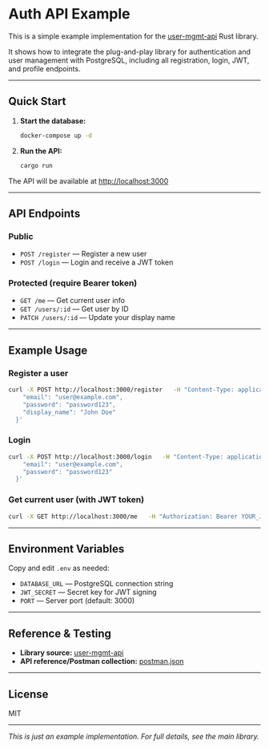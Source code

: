 # Auth API Example

This is a simple example implementation for the [user-mgmt-api](https://github.com/AncientiCe/user-mgmt-api) Rust library.

It shows how to integrate the plug-and-play library for authentication and user management with PostgreSQL, including all registration, login, JWT, and profile endpoints.

---

## Quick Start

1. **Start the database:**
   ```bash
   docker-compose up -d
   ```

2. **Run the API:**
   ```bash
   cargo run
   ```

The API will be available at [http://localhost:3000](http://localhost:3000)

---

## API Endpoints

### Public
- `POST /register` — Register a new user
- `POST /login` — Login and receive a JWT token

### Protected (require Bearer token)
- `GET /me` — Get current user info
- `GET /users/:id` — Get user by ID
- `PATCH /users/:id` — Update your display name

---

## Example Usage

### Register a user
```bash
curl -X POST http://localhost:3000/register   -H "Content-Type: application/json"   -d '{
    "email": "user@example.com",
    "password": "password123",
    "display_name": "John Doe"
  }'
```

### Login
```bash
curl -X POST http://localhost:3000/login   -H "Content-Type: application/json"   -d '{
    "email": "user@example.com",
    "password": "password123"
  }'
```

### Get current user (with JWT token)
```bash
curl -X GET http://localhost:3000/me   -H "Authorization: Bearer YOUR_JWT_TOKEN"
```

---

## Environment Variables

Copy and edit `.env` as needed:

- `DATABASE_URL` — PostgreSQL connection string
- `JWT_SECRET` — Secret key for JWT signing
- `PORT` — Server port (default: 3000)

---

## Reference & Testing

- **Library source:** [user-mgmt-api](https://github.com/AncientiCe/user-mgmt-api)
- **API reference/Postman collection:** [postman.json](https://github.com/AncientiCe/user-mgmt-api/blob/main/postman.json)

---

## License

MIT

---

_This is just an example implementation. For full details, see the main library._

